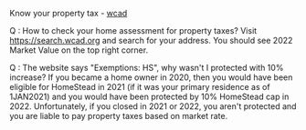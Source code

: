 Know your property tax - [wcad](https://search.wcad.org)

Q : How to check your home assessment for property taxes?
Visit https://search.wcad.org and search for your address.
You should see 2022 Market Value on the top right corner.


Q : The website says "Exemptions: HS", why wasn't I protected with 10% increase?
If you became a home owner in 2020, then you would have been eligible for HomeStead in 2021 (if it was your primary residence as of 1JAN2021) and you would have been protected by 10% HomeStead cap in 2022.
Unfortunately, if you closed in 2021 or 2022, you aren't protected and you are liable to pay property taxes based on market rate.

